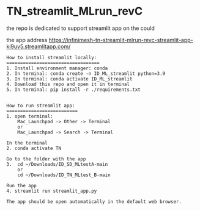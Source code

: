 # TN_streamlit_MLrun_revC
the repo is dedicated to support streamlit app on the could

the app address
https://infinimesh-tn-streamlit-mlrun-revc-streamlit-app-ki9uv5.streamlitapp.com/

```
How to install streamlit locally:
==================================
1. Install environment manager: conda
2. In terminal: conda create -n ID_ML_streamlit python=3.9
3. In terminal: conda activate ID_ML_streamlit
4. Download this repo and open it in terminal
5. In terminal: pip install -r ./requirements.txt


How to run streamlit app:
==========================
1. open terminal: 
    Mac_Launchpad -> Other -> Terminal
    or
    Mac_Launchpad -> Search -> Terminal

In the terminal
2. conda activate TN

Go to the folder with the app
3.  cd ~/Downloads/ID_SD_MLtestA-main
    or
    cd ~/Downloads/ID_TN_MLtest_B-main

Run the app
4. streamlit run streamlit_app.py

The app should be open automatically in the default web browser.
```
